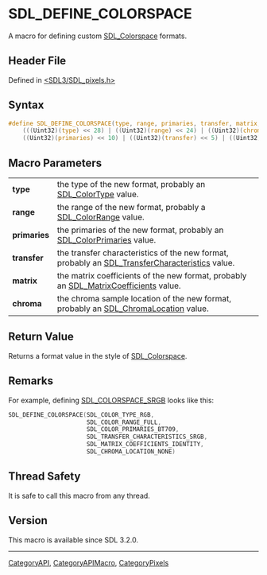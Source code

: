 # SDL_DEFINE_COLORSPACE

A macro for defining custom [SDL_Colorspace](SDL_Colorspace) formats.

## Header File

Defined in [<SDL3/SDL_pixels.h>](https://github.com/libsdl-org/SDL/blob/main/include/SDL3/SDL_pixels.h)

## Syntax

```c
#define SDL_DEFINE_COLORSPACE(type, range, primaries, transfer, matrix, chroma) \
    (((Uint32)(type) << 28) | ((Uint32)(range) << 24) | ((Uint32)(chroma) << 20) | \
    ((Uint32)(primaries) << 10) | ((Uint32)(transfer) << 5) | ((Uint32)(matrix) << 0))
```

## Macro Parameters

|               |                                                                                                                               |
| ------------- | ----------------------------------------------------------------------------------------------------------------------------- |
| **type**      | the type of the new format, probably an [SDL_ColorType](SDL_ColorType) value.                                                 |
| **range**     | the range of the new format, probably a [SDL_ColorRange](SDL_ColorRange) value.                                               |
| **primaries** | the primaries of the new format, probably an [SDL_ColorPrimaries](SDL_ColorPrimaries) value.                                  |
| **transfer**  | the transfer characteristics of the new format, probably an [SDL_TransferCharacteristics](SDL_TransferCharacteristics) value. |
| **matrix**    | the matrix coefficients of the new format, probably an [SDL_MatrixCoefficients](SDL_MatrixCoefficients) value.                |
| **chroma**    | the chroma sample location of the new format, probably an [SDL_ChromaLocation](SDL_ChromaLocation) value.                     |

## Return Value

Returns a format value in the style of [SDL_Colorspace](SDL_Colorspace).

## Remarks

For example, defining [SDL_COLORSPACE_SRGB](SDL_COLORSPACE_SRGB) looks like
this:

```c
SDL_DEFINE_COLORSPACE(SDL_COLOR_TYPE_RGB,
                      SDL_COLOR_RANGE_FULL,
                      SDL_COLOR_PRIMARIES_BT709,
                      SDL_TRANSFER_CHARACTERISTICS_SRGB,
                      SDL_MATRIX_COEFFICIENTS_IDENTITY,
                      SDL_CHROMA_LOCATION_NONE)
```

## Thread Safety

It is safe to call this macro from any thread.

## Version

This macro is available since SDL 3.2.0.

----
[CategoryAPI](CategoryAPI), [CategoryAPIMacro](CategoryAPIMacro), [CategoryPixels](CategoryPixels)

